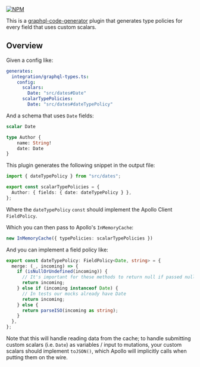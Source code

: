 [![NPM](https://img.shields.io/npm/v/@eonian/graphql-typescript-scalar-type-policies)](https://www.npmjs.com/package/@eonian/graphql-typescript-scalar-type-policies)

This is a [graphql-code-generator](https://graphql-code-generator.com/) plugin that generates type policies for every field that uses custom scalars.

## Overview

Given a config like:

```yaml
generates:
  integration/graphql-types.ts:
    config:
      scalars:
        Date: "src/dates#Date"
      scalarTypePolicies:
        Date: "src/dates#dateTypePolicy"
```

And a schema that uses `Date` fields:

```graphql
scalar Date

type Author {
    name: String!
    date: Date
}
```

This plugin generates the following snippet in the output file:

```typescript
import { dateTypePolicy } from "src/dates";

export const scalarTypePolicies = {
  Author: { fields: { date: dateTypePolicy } },
};
```

Where the `dateTypePolicy` `const` should implement the Apollo Client `FieldPolicy`.

Which you can then pass to Apollo's `InMemoryCache`:

```typescript
new InMemoryCache({ typePolicies: scalarTypePolicies })
```

And you can implement a field policy like:

```typescript
export const dateTypePolicy: FieldPolicy<Date, string> = {
  merge: (_, incoming) => {
    if (isNullOrUndefined(incoming)) {
      // It's important for these methods to return null if passed null
      return incoming;
    } else if (incoming instanceof Date) {
      // In tests our mocks already have Date
      return incoming;
    } else {
      return parseISO(incoming as string);
    }
  },
};
```

Note that this will handle reading data from the cache; to handle submitting custom scalars (i.e. `Date`) as variables / input to mutations, your custom scalars should implement `toJSON()`, which Apollo will implicitly calls when putting them on the wire.
